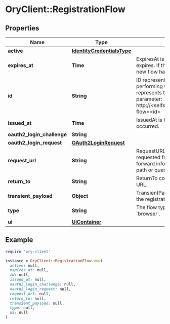 # OryClient::RegistrationFlow

## Properties

| Name | Type | Description | Notes |
| ---- | ---- | ----------- | ----- |
| **active** | [**IdentityCredentialsType**](IdentityCredentialsType.md) |  | [optional] |
| **expires_at** | **Time** | ExpiresAt is the time (UTC) when the flow expires. If the user still wishes to log in, a new flow has to be initiated. |  |
| **id** | **String** | ID represents the flow&#39;s unique ID. When performing the registration flow, this represents the id in the registration ui&#39;s query parameter: http://&lt;selfservice.flows.registration.ui_url&gt;/?flow&#x3D;&lt;id&gt; |  |
| **issued_at** | **Time** | IssuedAt is the time (UTC) when the flow occurred. |  |
| **oauth2_login_challenge** | **String** |  | [optional] |
| **oauth2_login_request** | [**OAuth2LoginRequest**](OAuth2LoginRequest.md) |  | [optional] |
| **request_url** | **String** | RequestURL is the initial URL that was requested from Ory Kratos. It can be used to forward information contained in the URL&#39;s path or query for example. |  |
| **return_to** | **String** | ReturnTo contains the requested return_to URL. | [optional] |
| **transient_payload** | **Object** | TransientPayload is used to pass data from the registration to a webhook | [optional] |
| **type** | **String** | The flow type can either be &#x60;api&#x60; or &#x60;browser&#x60;. |  |
| **ui** | [**UiContainer**](UiContainer.md) |  |  |

## Example

```ruby
require 'ory-client'

instance = OryClient::RegistrationFlow.new(
  active: null,
  expires_at: null,
  id: null,
  issued_at: null,
  oauth2_login_challenge: null,
  oauth2_login_request: null,
  request_url: null,
  return_to: null,
  transient_payload: null,
  type: null,
  ui: null
)
```

